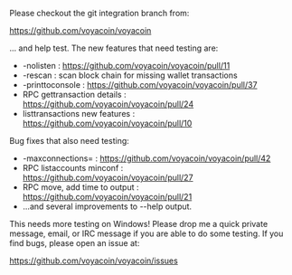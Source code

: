 Please checkout the git integration branch from:

https://github.com/voyacoin/voyacoin

... and help test.  The new features that need testing are:

* -nolisten : https://github.com/voyacoin/voyacoin/pull/11
* -rescan : scan block chain for missing wallet transactions
* -printtoconsole : https://github.com/voyacoin/voyacoin/pull/37
* RPC gettransaction details : https://github.com/voyacoin/voyacoin/pull/24
* listtransactions new features : https://github.com/voyacoin/voyacoin/pull/10

Bug fixes that also need testing:

* -maxconnections= : https://github.com/voyacoin/voyacoin/pull/42
* RPC listaccounts minconf : https://github.com/voyacoin/voyacoin/pull/27
* RPC move, add time to output : https://github.com/voyacoin/voyacoin/pull/21
* ...and several improvements to --help output.

This needs more testing on Windows!  Please drop me a quick private message, email, or IRC message if you are able to do some testing.  If you find bugs, please open an issue at:

https://github.com/voyacoin/voyacoin/issues
